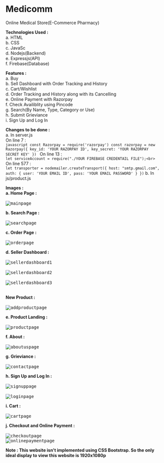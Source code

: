 # Medicomm

Online Medical Store(E-Commerce Pharmacy)

**Technologies Used :**<br>
a. HTML<br>
b. CSS<br>
c. JavaSc<br>
d. Nodejs(Backend)<br>
e. Expressjs(API)<br>
f. Firebase(Database)<br>

**Features :**<br>
a. Buy<br>
b. Sell Dashboard with Order Tracking and History<br>
c. Cart/Wishlist<br>
d. Order Tracking and History along with its Cancelling<br>
e. Online Payment with Razorpay<br>
f. Check Availiblity using Pincode<br>
g. Search(By Name, Type, Category or Use)<br>
h. Submit Grieviance<br>
i. Sign Up and Log In

**Changes to be done :**<br>
a. In server.js <br>
        On line 7 : <br>
        ```javascript
        const Razorpay = require('razorpay')
        const razorpay = new Razorpay({
            key_id: 'YOUR RAZORPAY ID',
            key_secret: 'YOUR RAZORPAY SECRET KEY'
        })
        ```
        On line 13 :<br>
        ```
        let serviceAccount = require("./YOUR FIREBASE CREDENTAIL FILE");<br>
        ```
        On line 577 :<br>
        ```
        let transporter = nodemailer.createTransport({
        host: "smtp.gmail.com",
        auth: {
            user: 'YOUR EMAIL ID',
            pass: 'YOUR EMAIL PASSWORD'
          }
        })
        ```
b. In js/product.js<br>

**Images :**<br>
**a. Home Page :**<br><br>
<kbd>
![mainpage](https://user-images.githubusercontent.com/92728787/213473781-ada15585-fc68-41ae-bd5f-223312995798.png)
</kbd>
<br>

**b. Search Page :**<br><br>
<kbd>
![searchpage](https://user-images.githubusercontent.com/92728787/213467715-b503f450-02a0-4eb1-b5b6-4f1ac306ddc7.png)
</kbd>
<br>

**c. Order Page :**<br><br>
<kbd>
![orderpage](https://user-images.githubusercontent.com/92728787/213467821-59f9ebad-8a9a-48d0-801a-d8c452aa0e80.png)
</kbd>
<br>

**d. Seller Dashboard :**<br><br>
<kbd>
![sellerdashboard1](https://user-images.githubusercontent.com/92728787/213467967-11a91cda-6bea-4884-b094-950022ddcd1d.png)<br>
</kbd>
<br>
<kbd>
![sellerdashboard2](https://user-images.githubusercontent.com/92728787/213476767-88dd6684-f9dc-4525-b763-6879880348c5.png)<br>
</kbd>
<br>
<kbd>
![sellerdashboard3](https://user-images.githubusercontent.com/92728787/213476840-6f4a35ea-6db8-4e8a-a320-232cb7c7c84c.png)<br>
</kbd>
<br>

**New Product :**<br><br>
<kbd>
![addproductpage](https://user-images.githubusercontent.com/92728787/213468113-4951938f-006c-426f-85d3-2e176677b94c.png)
<kbd>
<br>

**e. Product Landing :**<br><br>
<kbd>
![productpage](https://user-images.githubusercontent.com/92728787/213469881-baf4121c-cb6f-492d-856f-9e20a5f990f3.png)
</kbd>
<br>

**f. About :**<br><br>
<kbd>
![aboutuspage](https://user-images.githubusercontent.com/92728787/213468179-1f6e29ff-bdee-4a61-b79c-554018e9c46c.png)
</kbd>
<br>

**g. Grieviance :**<br><br>
<kbd>
![contactpage](https://user-images.githubusercontent.com/92728787/213468314-95368d89-3ac9-4632-a500-50a236801f13.png)
</kbd>
<br>

**h. Sign Up and Log In :**<br><br>
<kbd>
![signuppage](https://user-images.githubusercontent.com/92728787/213468410-cd43e13e-d895-480b-b636-61038c33af55.png)<br>
</kbd>
<br>
<kbd>
![loginpage](https://user-images.githubusercontent.com/92728787/213468445-773e4e71-6704-41bc-a293-21b15500842f.png)
</kbd>
<br>

**i. Cart :**<br><br>
<kbd>
![cartpage](https://user-images.githubusercontent.com/92728787/213468519-40219b6e-7ac5-4b27-9bea-ba6790260120.png)
</kbd>
<br>

**j. Checkout and Online Payment :**<br><br>
<kbd>
![checkoutpage](https://user-images.githubusercontent.com/92728787/213468614-a5636c99-cc80-4910-91ef-47ffe4177138.png)<br>
![onlinepaymentpage](https://user-images.githubusercontent.com/92728787/213468648-4b3ab7eb-65df-4699-a94e-d8ef5495e44a.png)
</kbd>
<br>

**Note : This website isn't implemented using CSS Bootstrap.
        So the only ideal display to view this website is 1920x1080p**
       

